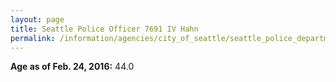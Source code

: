 ```yaml
---
layout: page
title: Seattle Police Officer 7691 IV Hahn
permalink: /information/agencies/city_of_seattle/seattle_police_department/copbook/7691/
---
```


**Age as of Feb. 24, 2016:** 44.0
